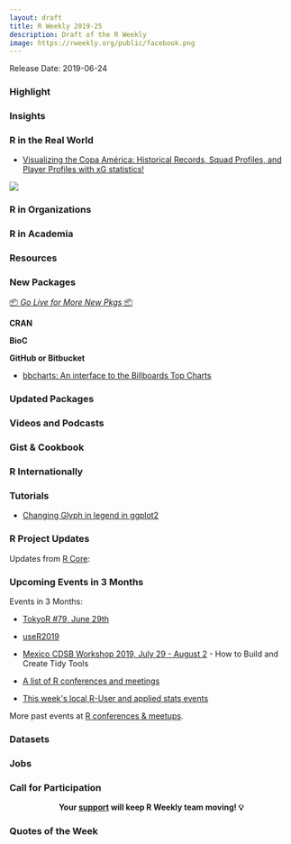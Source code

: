 ```yaml
---
layout: draft
title: R Weekly 2019-25
description: Draft of the R Weekly
image: https://rweekly.org/public/facebook.png
---
```


Release Date: 2019-06-24

###  Highlight



### Insights



### R in the Real World

+ [Visualizing the Copa América: Historical Records, Squad Profiles, and Player Profiles with xG statistics!](https://ryo-n7.github.io/2019-06-18-visualize-copa-america/)

![](https://i.imgur.com/Elzd0Sc.png)

###  R in Organizations



###  R in Academia



###  Resources



###  New Packages

<p class="added-hostname"><a href="https://rweekly.org/live" target="_blank" class="externalLink">📦 <i>Go Live for More New Pkgs</i> 📦</a></p>

**CRAN**



**BioC**



**GitHub or Bitbucket**

- [bbcharts: An interface to the Billboards Top Charts](https://github.com/josiahparry/bbcharts)

### Updated Packages



###  Videos and Podcasts



### Gist & Cookbook



### R Internationally



###  Tutorials

+ [Changing Glyph in legend in ggplot2](https://www.hvitfeldt.me/blog/changing-glyph-in-ggplot2/)

<!--<div class="post-more-begi
n></div><div class="post-more-end"></div>-->

###  R Project Updates

Updates from [R Core](http://developer.r-project.org/blosxom.cgi/R-devel/NEWS):


###  Upcoming Events in 3 Months

Events in 3 Months:

+ [TokyoR #79, June 29th](https://tokyor.connpass.com/event/135622/)

+ [useR2019](http://www.user2019.fr/)

+ [Mexico CDSB Workshop 2019, July 29 - August 2](https://comunidadbioinfo.github.io/post/building-tidy-tools-cdsb-runconf-2019/) - How to Build and Create Tidy Tools

+ [A list of R conferences and meetings](https://jumpingrivers.github.io/meetingsR/events.html)

+ [This week's local R-User and applied stats events](https://community.rstudio.com/c/irl)


More past events at [R conferences & meetups](https://conf.rweekly.org).


### Datasets

### Jobs




###  Call for Participation


<p class="hide-support added-hostname support-rweekly" style="text-align: center;font-weight: bold;">Your <a class="non-visited externalLink" href="https://www.patreon.com/rweekly" onclick="pas(this)">support</a> will keep R Weekly team moving! 💡</p>

###  Quotes of the Week
